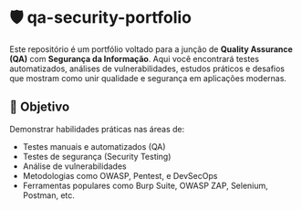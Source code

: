 # 🛡️ qa-security-portfolio

Este repositório é um portfólio voltado para a junção de **Quality Assurance (QA)** com **Segurança da Informação**. Aqui você encontrará testes automatizados, análises de vulnerabilidades, estudos práticos e desafios que mostram como unir qualidade e segurança em aplicações modernas.

## 🎯 Objetivo

Demonstrar habilidades práticas nas áreas de:
- Testes manuais e automatizados (QA)
- Testes de segurança (Security Testing)
- Análise de vulnerabilidades
- Metodologias como OWASP, Pentest, e DevSecOps
- Ferramentas populares como Burp Suite, OWASP ZAP, Selenium, Postman, etc.
